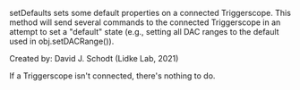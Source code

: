 
setDefaults sets some default properties on a connected Triggerscope.
This method will send several commands to the connected Triggerscope in
an attempt to set a "default" state (e.g., setting all DAC ranges to the
default used in obj.setDACRange()).

Created by:
David J. Schodt (Lidke Lab, 2021)


If a Triggerscope isn't connected, there's nothing to do.
